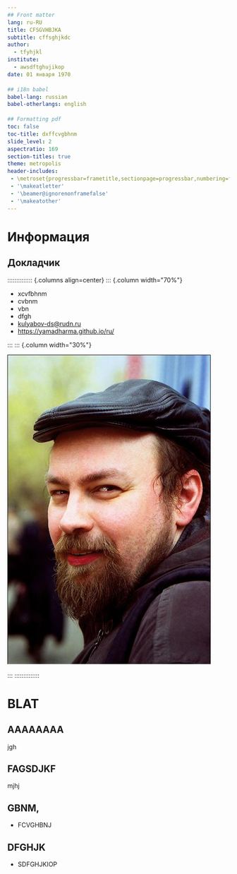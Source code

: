 ```yaml
---
## Front matter
lang: ru-RU
title: CFSGVHBJKA
subtitle: cffsghjkdc
author:
  - tfyhjkl
institute:
  - awsdftghujikop
date: 01 января 1970

## i18n babel
babel-lang: russian
babel-otherlangs: english

## Formatting pdf
toc: false
toc-title: dxffcvgbhnm
slide_level: 2
aspectratio: 169
section-titles: true
theme: metropolis
header-includes:
 - \metroset{progressbar=frametitle,sectionpage=progressbar,numbering=fraction}
 - '\makeatletter'
 - '\beamer@ignorenonframefalse'
 - '\makeatother'
---
```


# Информация

## Докладчик

:::::::::::::: {.columns align=center}
::: {.column width="70%"}

  * xcvfbhnm
  * cvbnm
  * vbn
  * dfgh
  * [kulyabov-ds@rudn.ru](mailto:kulyabov-ds@rudn.ru)
  * <https://yamadharma.github.io/ru/>

:::
::: {.column width="30%"}

![](./image/kulyabov.jpg)

:::
::::::::::::::

# BLAT

## AAAAAAAA

jgh

## FAGSDJKF

mjhj

## GBNM,

- FCVGHBNJ

## DFGHJK

- SDFGHJKIOP
